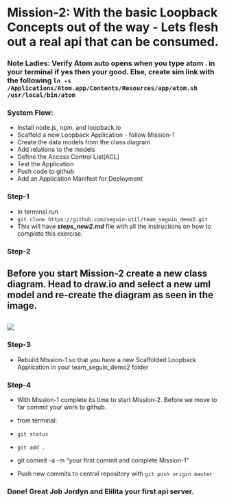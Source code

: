 # Mission-2:  With the basic Loopback Concepts out of the way - Lets flesh out a real api that can be consumed.

### Note Ladies: Verify Atom auto opens when you type atom . in your terminal if yes then your good. Else, create sim link with the following ```ln -s /Applications/Atom.app/Contents/Resources/app/atom.sh /usr/local/bin/atom```

### System Flow:
- Install node.js, npm, and loopback.io
- Scaffold a new Loopback Application - follow Mission-1
- Create the data models from the class diagram
- Add relations to the models
- Define the Access Control List(ACL)
- Test the Application
- Push code to github
- Add an Application Manifest for Deployment

### Step-1
- In terminal run
- ```git clone https://github.com/seguin-util/team_seguin_demo2.git```
- This will have ***steps_new2.md*** file with all the instructions on how to complete this exercise.

### Step-2
Before you start Mission-2 create a new class diagram.  Head to draw.io and select a new uml model and re-create the diagram as seen in the image.
---
![](/Users/jsaldana/Downloads/LoopbackUserDiagram.png)
---

### Step-3
- Rebuild Mission-1 so that you have a new Scaffolded Loopback Application in your team_seguin_demo2 folder

### Step-4
- With Mission-1 complete its time to start Mission-2.  Before we move to far commit your work to github.

- from terminal:
- ```git status```  
- ```git add .```
- git commit -a -m "your first commit and complete Mission-1"
- Push new commits to central repository with ```git push origin master```







### Done! Great Job Jordyn and Elilita your first api server.
